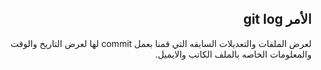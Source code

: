  
<div dir = "rtl">

## الأمر git log

لعرض الملفات والتعديلات السابقه التي قمنا بعمل  commit لها لعرض التاريخ والوقت والمعلومات الخاصه بالملف الكاتب والايميل.
</div>
